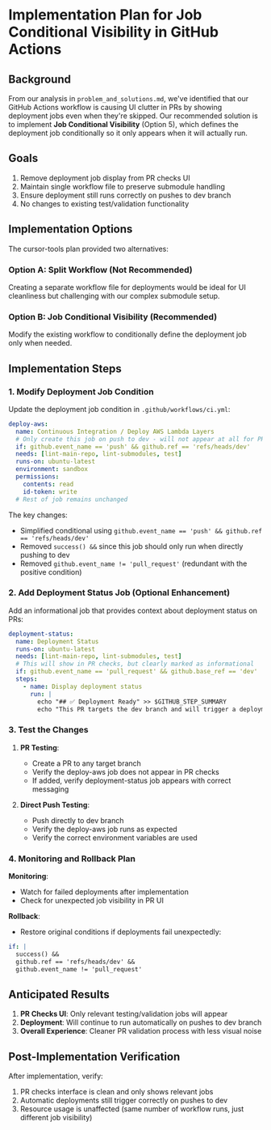 # Implementation Plan for Job Conditional Visibility in GitHub Actions

## Background
From our analysis in `problem_and_solutions.md`, we've identified that our GitHub Actions workflow is causing UI clutter in PRs by showing deployment jobs even when they're skipped. Our recommended solution is to implement **Job Conditional Visibility** (Option 5), which defines the deployment job conditionally so it only appears when it will actually run.

## Goals
1. Remove deployment job display from PR checks UI
2. Maintain single workflow file to preserve submodule handling
3. Ensure deployment still runs correctly on pushes to dev branch
4. No changes to existing test/validation functionality

## Implementation Options

The cursor-tools plan provided two alternatives:

### Option A: Split Workflow (Not Recommended)
Creating a separate workflow file for deployments would be ideal for UI cleanliness but challenging with our complex submodule setup.

### Option B: Job Conditional Visibility (Recommended)
Modify the existing workflow to conditionally define the deployment job only when needed.

## Implementation Steps

### 1. Modify Deployment Job Condition
Update the deployment job condition in `.github/workflows/ci.yml`:

```yaml
deploy-aws:
  name: Continuous Integration / Deploy AWS Lambda Layers
  # Only create this job on push to dev - will not appear at all for PRs
  if: github.event_name == 'push' && github.ref == 'refs/heads/dev'
  needs: [lint-main-repo, lint-submodules, test]
  runs-on: ubuntu-latest
  environment: sandbox
  permissions:
    contents: read
    id-token: write
  # Rest of job remains unchanged
```

The key changes:
* Simplified conditional using `github.event_name == 'push' && github.ref == 'refs/heads/dev'`
* Removed `success() &&` since this job should only run when directly pushing to dev
* Removed `github.event_name != 'pull_request'` (redundant with the positive condition)

### 2. Add Deployment Status Job (Optional Enhancement)
Add an informational job that provides context about deployment status on PRs:

```yaml
deployment-status:
  name: Deployment Status
  runs-on: ubuntu-latest
  needs: [lint-main-repo, lint-submodules, test]
  # This will show in PR checks, but clearly marked as informational
  if: github.event_name == 'pull_request' && github.base_ref == 'dev'
  steps:
    - name: Display deployment status
      run: |
        echo "## ✅ Deployment Ready" >> $GITHUB_STEP_SUMMARY
        echo "This PR targets the dev branch and will trigger a deployment when merged." >> $GITHUB_STEP_SUMMARY
```

### 3. Test the Changes

1. **PR Testing**:
   * Create a PR to any target branch
   * Verify the deploy-aws job does not appear in PR checks
   * If added, verify deployment-status job appears with correct messaging

2. **Direct Push Testing**:
   * Push directly to dev branch
   * Verify the deploy-aws job runs as expected
   * Verify the correct environment variables are used

### 4. Monitoring and Rollback Plan

**Monitoring**:
* Watch for failed deployments after implementation
* Check for unexpected job visibility in PR UI

**Rollback**:
* Restore original conditions if deployments fail unexpectedly:
```yaml
if: |
  success() &&
  github.ref == 'refs/heads/dev' &&
  github.event_name != 'pull_request'
```

## Anticipated Results

1. **PR Checks UI**: Only relevant testing/validation jobs will appear
2. **Deployment**: Will continue to run automatically on pushes to dev branch
3. **Overall Experience**: Cleaner PR validation process with less visual noise

## Post-Implementation Verification

After implementation, verify:
1. PR checks interface is clean and only shows relevant jobs
2. Automatic deployments still trigger correctly on pushes to dev
3. Resource usage is unaffected (same number of workflow runs, just different job visibility) 